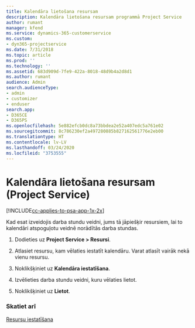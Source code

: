 ```yaml
---
title: Kalendāra lietošana resursam
description: Kalendāra lietošana resursam programmā Project Service
author: rumant
manager: kfend
ms.service: dynamics-365-customerservice
ms.custom:
- dyn365-projectservice
ms.date: 7/31/2018
ms.topic: article
ms.prod: ''
ms.technology: ''
ms.assetid: 683d909d-7fe9-422a-8018-48d9b4a2d8d1
ms.author: rumant
audience: Admin
search.audienceType:
- admin
- customizer
- enduser
search.app:
- D365CE
- D365PS
ms.openlocfilehash: 5e882efcb0dc8a73bbdea2e52a407edc5a761e02
ms.sourcegitcommit: 8c786230ef2a497280885b827162561776e2eb00
ms.translationtype: HT
ms.contentlocale: lv-LV
ms.lasthandoff: 03/24/2020
ms.locfileid: "3753555"
---
```

# <a name="apply-a-calendar-to-a-resource-project-service"></a>Kalendāra lietošana resursam (Project Service)

[!INCLUDE[cc-applies-to-psa-app-1x-2x](../includes/cc-applies-to-psa-app-1x-2x.md)]

Kad esat izveidojis darba stundu veidni, jums tā jāpiešķir resursiem, lai to kalendāri atspoguļotu veidnē norādītās darba stundas.  
  
1.  Dodieties uz **Project Service > Resursi**.  
  
2.  Atlasiet resursu, kam vēlaties iestatīt kalendāru. Varat atlasīt vairāk nekā vienu resursu.  
  
3.  Noklikšķiniet uz **Kalendāra iestatīšana**.  
  
4.  Izvēlieties darba stundu veidni, kuru vēlaties lietot.  
  
5.  Noklikšķiniet uz **Lietot**.  
  
### <a name="see-also"></a>Skatiet arī  
 [Resursu iestatīšana](../project-service/set-up-resources.md)

